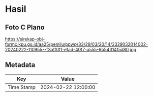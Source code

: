 # Hasil

## Foto C Plano

https://sirekap-obj-formc.kpu.go.id/aa25/pemilu/ppwp/33/29/03/20/14/3329032014002-20240222-110955--f3aff0f1-e1ad-40f7-a555-6b54314f5d80.jpg


## Metadata

| Key        | Value               |
| ---------- | ------------------- |
| Time Stamp | 2024-02-22 12:00:00 |




